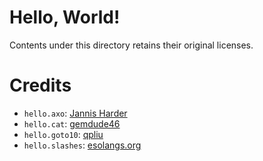 # Hello, World!

Contents under this directory retains their original licenses.

# Credits

* `hello.axo`: [Jannis Harder](https://web.archive.org/web/20070613213109/http://www.harderweb.de/jix/langs/axo/_src/helloworld.axo)
* `hello.cat`: [gemdude46](https://github.com/gemdude46/unicat/blob/master/examples/hello_world.cat)
* `hello.goto10`: [qpliu](https://github.com/qpliu/esolang/blob/master/goto10/example/hello.goto10)
* `hello.slashes`: [esolangs.org](https://esolangs.org/wiki////)